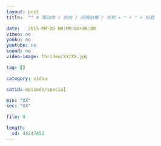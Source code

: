 ```yaml
---
layout: post
title:  "" # 慢动作 / 航拍 / 间隔拍摄 / 视频 + " • " + 标题

date:   2015-MM-DD HH:MM:00+08:00
vimeo: no
youku: no
youtube: no
sound: no
video-image: thrideo/XX/XX.jpg

tag: []

category: video

catid: episode/special

min: "XX"
sec: "XX"

file: 8

length:
  sd: 44247452
---
```


